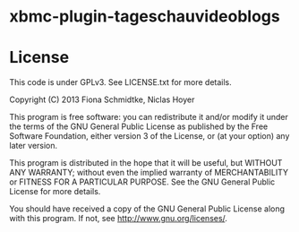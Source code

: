 xbmc-plugin-tageschauvideoblogs
===============================

License
=======

This code is under GPLv3. See LICENSE.txt for more details.

Copyright (C) 2013 Fiona Schmidtke, Niclas Hoyer

This program is free software: you can redistribute it and/or modify
it under the terms of the GNU General Public License as published by
the Free Software Foundation, either version 3 of the License, or
(at your option) any later version.

This program is distributed in the hope that it will be useful,
but WITHOUT ANY WARRANTY; without even the implied warranty of
MERCHANTABILITY or FITNESS FOR A PARTICULAR PURPOSE. See the
GNU General Public License for more details.

You should have received a copy of the GNU General Public License
along with this program. If not, see <http://www.gnu.org/licenses/>.
